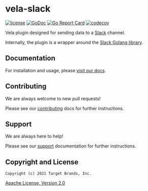 # vela-slack

[![license](https://img.shields.io/crates/l/gl.svg)](../LICENSE)
[![GoDoc](https://godoc.org/github.com/go-vela/vela-slack?status.svg)](https://godoc.org/github.com/go-vela/vela-slack)
[![Go Report Card](https://goreportcard.com/badge/go-vela/vela-slack)](https://goreportcard.com/report/go-vela/vela-slack)
[![codecov](https://codecov.io/gh/go-vela/vela-slack/branch/main/graph/badge.svg)](https://codecov.io/gh/go-vela/vela-slack)

Vela plugin designed for sending data to a [Slack](https://slack.com/) channel.

Internally, the plugin is a wrapper around the [Slack Golang library](https://github.com/slack-go/slack).

## Documentation

For installation and usage, please [visit our docs](https://go-vela.github.io/docs).

## Contributing

We are always welcome to new pull requests!

Please see our [contributing](CONTRIBUTING.md) docs for further instructions.

## Support

We are always here to help!

Please see our [support](SUPPORT.md) documentation for further instructions.

## Copyright and License

```
Copyright (c) 2021 Target Brands, Inc.
```

[Apache License, Version 2.0](http://www.apache.org/licenses/LICENSE-2.0)

